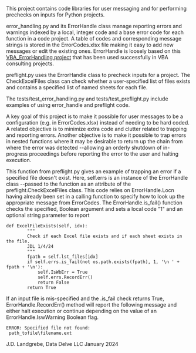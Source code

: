 This project contains code libraries for user messaging and for performing prechecks on inputs for Python projects. 

error_handling.py and its ErrorHandle class manage reporting errors and warnings indexed by a local, integer code and a base error code for each function in a code project. A table of codes and corresponding message strings is stored in the ErrorCodes.xlsx file making it easy to add new messages or edit the existing ones. ErrorHandle is loosely based on this [VBA_ErrorHandling project](https://github.com/jlandgre/VBA_ErrorHandling) that has been used successfully in VBA consulting projects.

preflight.py uses the ErrorHandle class to precheck inputs for a project. The CheckExcelFiles class can check whether a user-specified list of files exists and contains a specified list of named sheets for each file.

The tests/test_error_handling.py and tests/test_preflight.py include examples of using error_handle and preflight code.

A key goal of this project is to make it possible for user messages to be a configuration (e.g. in ErrorCodes.xlsx) instead of needing to be hard coded. A related objective is to minimize extra code and clutter related to trapping and reporting errors. Another objective is to make it possible to trap errors in nested functions where it may be desirable to return up the chain from where the error was detected --allowing an orderly shutdown of in-progress proceedings before reporting the error to the user and halting execution.

This function from preflight.py gives an example of trapping an error if a specified file doesn't exist. Here, self.errs is an instance of the ErrorHandle class --passed to the function as an attribute of the preflight.CheckExcelFiles class. This code relies on ErrorHandle.Locn having already been set in a calling function to specify how to look up the appropriate message from ErrorCodes. The ErrorHandle.is_fail() function checks the specified, Boolean argument and sets a local code "1" and an optional string parameter to report
```
def ExcelFileExists(self, idx):
        """
        Check if each Excel file exists and if each sheet exists in the file.
        JDL 1/4/24
        """
        fpath = self.lst_files[idx]
        if self.errs.is_fail(not os.path.exists(fpath), 1, '\n ' + fpath + '\n'):
            self.IsWbErr = True
            self.errs.RecordErr()
            return False
        return True
```

If an input file is mis-specified and the .is_fail check returns True,  ErrorHandle.RecordErr() method will report the following message and either halt execution or continue depending on the value of an ErrorHandle.IswWarning Boolean flag.
```
ERROR: Specified file not found: 
 path_tofile\filename.ext
```

J.D. Landgrebe, Data Delve LLC
January 2024